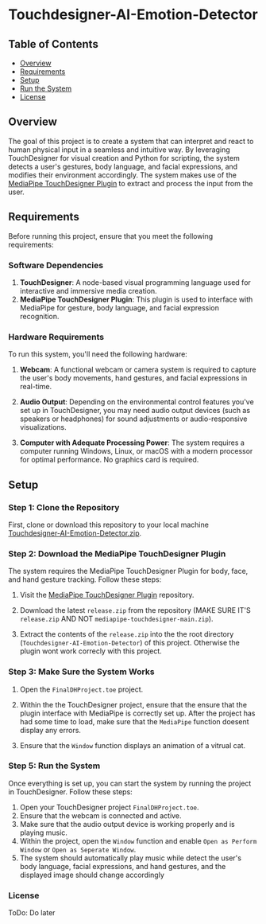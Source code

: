 # Touchdesigner-AI-Emotion-Detector

## Table of Contents

- [Overview](#overview)
- [Requirements](#requirements)
- [Setup](#setup)
- [Run the System](#run-the-system)
- [License](#license)

## Overview

The goal of this project is to create a system that can interpret and react to human physical input in a seamless and intuitive way. By leveraging TouchDesigner for visual creation and Python for scripting, the system detects a user's gestures, body language, and facial expressions, and modifies their environment accordingly. The system makes use of the [MediaPipe TouchDesigner Plugin](https://github.com/torinmb/mediapipe-touchdesigner) to extract and process the input from the user.

## Requirements

Before running this project, ensure that you meet the following requirements:

### Software Dependencies
1. **TouchDesigner**: A node-based visual programming language used for interactive and immersive media creation.
2. **MediaPipe TouchDesigner Plugin**: This plugin is used to interface with MediaPipe for gesture, body language, and facial expression recognition.
  
### Hardware Requirements
To run this system, you'll need the following hardware:

1. **Webcam**: A functional webcam or camera system is required to capture the user's body movements, hand gestures, and facial expressions in real-time.
  
2. **Audio Output**: Depending on the environmental control features you've set up in TouchDesigner, you may need audio output devices (such as speakers or headphones) for sound adjustments or audio-responsive visualizations.

3. **Computer with Adequate Processing Power**: The system requires a computer running Windows, Linux, or macOS with a modern processor for optimal performance. No graphics card is required.

## Setup

### Step 1: Clone the Repository
First, clone or download this repository to your local machine [Touchdesigner-AI-Emotion-Detector.zip](https://github.com/DaveMorra/Touchdesigner-AI-Emotion-Detector/tree/main).

### Step 2: Download the MediaPipe TouchDesigner Plugin
The system requires the MediaPipe TouchDesigner Plugin for body, face, and hand gesture tracking. Follow these steps:

1. Visit the [MediaPipe TouchDesigner Plugin](https://github.com/torinmb/mediapipe-touchdesigner?tab=readme-ov-file) repository.

2. Download the latest `release.zip` from the repository (MAKE SURE IT'S `release.zip` AND NOT `mediapipe-touchdesigner-main.zip`).
   
4. Extract the contents of the `release.zip` into the the root directory (`Touchdesigner-AI-Emotion-Detector`) of this project. Otherwise the plugin wont work correcly with this project.

### Step 3: Make Sure the System Works

1. Open the `FinalDHProject.toe` project.

2. Within the the TouchDesigner project, ensure that the ensure that the plugin interface with MediaPipe is correctly set up. After the project has had some time to load, make sure that the `MediaPipe` function doesent display any errors.

3. Ensure that the `Window` function displays an animation of a vitrual cat.

### Step 5: Run the System
Once everything is set up, you can start the system by running the project in TouchDesigner. Follow these steps:

1. Open your TouchDesigner project `FinalDHProject.toe`.
2. Ensure that the webcam is connected and active.
3. Make sure that the audio output device is working properly and is playing music.
4. Within the project, open the `Window` function and enable `Open as Perform Window` or `Open as Seperate Window`.
6. The system should automatically play music while detect the user's body language, facial expressions, and hand gestures, and the displayed image should change accordingly

### License
ToDo: Do later


